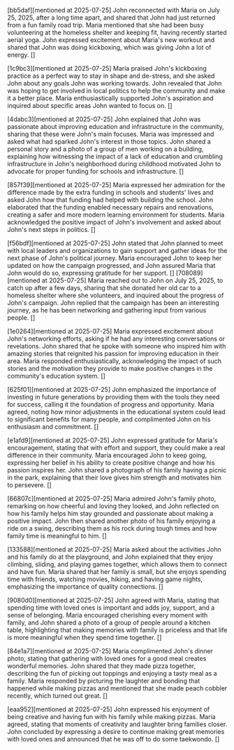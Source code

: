 [bb5daf][mentioned at 2025-07-25] John reconnected with Maria on July 25, 2025, after a long time apart, and shared that John had just returned from a fun family road trip. Maria mentioned that she had been busy volunteering at the homeless shelter and keeping fit, having recently started aerial yoga. John expressed excitement about Maria's new workout and shared that John was doing kickboxing, which was giving John a lot of energy. []

[1c9bc3][mentioned at 2025-07-25] Maria praised John's kickboxing practice as a perfect way to stay in shape and de-stress, and she asked John about any goals John was working towards. John revealed that John was hoping to get involved in local politics to help the community and make it a better place. Maria enthusiastically supported John's aspiration and inquired about specific areas John wanted to focus on. []

[4dabc3][mentioned at 2025-07-25] John explained that John was passionate about improving education and infrastructure in the community, sharing that these were John's main focuses. Maria was impressed and asked what had sparked John's interest in those topics. John shared a personal story and a photo of a group of men working on a building, explaining how witnessing the impact of a lack of education and crumbling infrastructure in John's neighborhood during childhood motivated John to advocate for proper funding for schools and infrastructure. []

[857f39][mentioned at 2025-07-25] Maria expressed her admiration for the difference made by the extra funding in schools and students' lives and asked John how that funding had helped with building the school. John elaborated that the funding enabled necessary repairs and renovations, creating a safer and more modern learning environment for students. Maria acknowledged the positive impact of John's involvement and asked about John's next steps in politics. []

[f56bdf][mentioned at 2025-07-25] John stated that John planned to meet with local leaders and organizations to gain support and gather ideas for the next phase of John's political journey. Maria encouraged John to keep her updated on how the campaign progressed, and John assured Maria that John would do so, expressing gratitude for her support. []
[708089][mentioned at 2025-07-25] Maria reached out to John on July 25, 2025, to catch up after a few days, sharing that she donated her old car to a homeless shelter where she volunteers, and inquired about the progress of John's campaign. John replied that the campaign has been an interesting journey, as he has been networking and gathering input from various people. []

[1e0264][mentioned at 2025-07-25] Maria expressed excitement about John's networking efforts, asking if he had any interesting conversations or revelations. John shared that he spoke with someone who inspired him with amazing stories that reignited his passion for improving education in their area. Maria responded enthusiastically, acknowledging the impact of such stories and the motivation they provide to make positive changes in the community's education system. []

[625f01][mentioned at 2025-07-25] John emphasized the importance of investing in future generations by providing them with the tools they need for success, calling it the foundation of progress and opportunity. Maria agreed, noting how minor adjustments in the educational system could lead to significant benefits for many people, and complimented John on his enthusiasm and commitment. []

[e1afd9][mentioned at 2025-07-25] John expressed gratitude for Maria's encouragement, stating that with effort and support, they could make a real difference in their community. Maria encouraged John to keep going, expressing her belief in his ability to create positive change and how his passion inspires her. John shared a photograph of his family having a picnic in the park, explaining that their love gives him strength and motivates him to persevere. []

[66807c][mentioned at 2025-07-25] Maria admired John's family photo, remarking on how cheerful and loving they looked, and John reflected on how his family helps him stay grounded and passionate about making a positive impact. John then shared another photo of his family enjoying a ride on a swing, describing them as his rock during tough times and how family time is meaningful to him. []

[133588][mentioned at 2025-07-25] Maria asked about the activities John and his family do at the playground, and John explained that they enjoy climbing, sliding, and playing games together, which allows them to connect and have fun. Maria shared that her family is small, but she enjoys spending time with friends, watching movies, hiking, and having game nights, emphasizing the importance of quality connections. []

[9080d0][mentioned at 2025-07-25] John agreed with Maria, stating that spending time with loved ones is important and adds joy, support, and a sense of belonging. Maria encouraged cherishing every moment with family, and John shared a photo of a group of people around a kitchen table, highlighting that making memories with family is priceless and that life is more meaningful when they spend time together. []

[84e1a7][mentioned at 2025-07-25] Maria complimented John's dinner photo, stating that gathering with loved ones for a good meal creates wonderful memories. John shared that they made pizza together, describing the fun of picking out toppings and enjoying a tasty meal as a family. Maria responded by picturing the laughter and bonding that happened while making pizzas and mentioned that she made peach cobbler recently, which turned out great. []

[eaa952][mentioned at 2025-07-25] John expressed his enjoyment of being creative and having fun with his family while making pizzas. Maria agreed, stating that moments of creativity and laughter bring families closer. John concluded by expressing a desire to continue making great memories with loved ones and announced that he was off to do some taekwondo. []